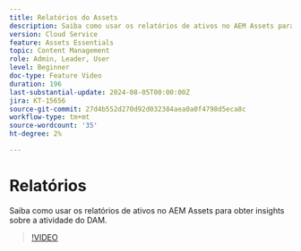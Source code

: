 ```yaml
---
title: Relatórios do Assets
description: Saiba como usar os relatórios de ativos no AEM Assets para obter insights sobre a atividade do DAM.
version: Cloud Service
feature: Assets Essentials
topic: Content Management
role: Admin, Leader, User
level: Beginner
doc-type: Feature Video
duration: 196
last-substantial-update: 2024-08-05T00:00:00Z
jira: KT-15656
source-git-commit: 27d4b552d270d92d032384aea0a0f4798d5eca8c
workflow-type: tm+mt
source-wordcount: '35'
ht-degree: 2%

---
```



# Relatórios

Saiba como usar os relatórios de ativos no AEM Assets para obter insights sobre a atividade do DAM.

>[!VIDEO](https://video.tv.adobe.com/v/3432496/?learn=on)
